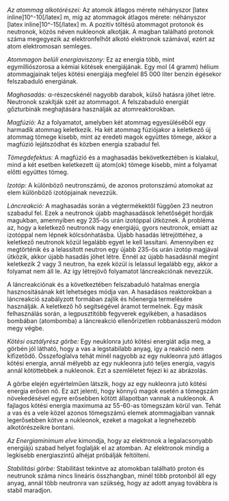 *Az atommag alkotórészei:*
Az atomok átlagos mérete néhányszor [latex inline]10^-10[/latex] m, míg az atommagok átlagos mérete: néhányszor [latex inline]10^-15[/latex] m. A pozitív töltésű atommagot protonok és neutronok, közös néven nukleonok alkotják. A magban található protonok száma megegyezik az elektronfelhőt alkotó elektronok számával, ezért az atom elektromosan semleges.

*Atommagon belüli energiaviszony:*
Ez az energia több, mint egymilliószorosa a kémiai kötések energiájának. Egy mol (4 gramm) hélium atommagjainak teljes kötési energiája megfelel 85 000 liter benzin égésekor felszabaduló energiának.

*Maghasadás:*
α-részecskénél nagyobb darabok, külső hatásra jöhet létre. Neutronok szakítják szét az atommagot. A felszabaduló energiát gőzturbinák meghajtására használják az atomreaktorokban.

*Magfúzió:*
Az a folyamatot, amelyben két atommag egyesüléséből egy harmadik atommag keletkezik. Ha két atommag fúziójakor a keletkező új atommag tömege kisebb, mint az eredeti magok együttes tömege, akkor a magfúzió lejátszódhat és közben energia szabadul fel.

*Tömegdefektus:*
A magfúzió és a maghasadás bekövetkeztében is kialakul, mind a két esetben keletkezett új atom(ok) tömege kisebb, mint a folyamat előtti együttes tömeg.

*Izotóp:*
A különböző neutronszámú, de azonos protonszámú atomokat az elem különböző izotópjainak nevezzük.

*Láncreakció:*
A maghasadás során a végtermékektől függően 23 neutron szabadul fel. Ezek a neutronok újabb maghasadások lehetőségét hordják magukban, amennyiben egy 235-ös urán izotóppal ütköznek. A probléma az, hogy a keletkező neutronok nagy energiájú, gyors neutronok, emiatt az izotóppal nem lépnek kölcsönhatásba. Újabb hasadás létrejöttéhez, a keletkező neutronok közül legalább egyet le kell lassítani. Amennyiben ez megtörténik és a lelassított neutron egy újabb 235-ös urán izotóp magjával ütközik, akkor újabb hasadás jöhet létre. Ennél az újabb hasadásnál megint keletkezik 2 vagy 3 neutron, ha ezek közül is lelassul legalább egy, akkor a folyamat nem áll le. Az így létrejövő folyamatot láncreakciónak nevezzük.

A láncreakciónak és a következtében felszabaduló hatalmas energia hasznosításának két lehetséges módja van. A hasadásos reaktorokban a láncreakció szabályzott formában zajlik és hőenergia termelésére használják. A keletkező hő segítségével áramot termelnek. Egy másik felhasználás során, a legpusztítóbb fegyverek egyikében, a hasadásos bombában (atombomba) a láncreakció ellenőrizetlen robbanásszerű módon megy végbe.

*Kötési osztályrész görbe:*
Egy neuklonra jutó kötési energiát adja meg, a görbén jól látható, hogy a vas a legstabilabb anyag, így a reakció nem kifizetődő. Összefoglalva tehát minél nagyobb az egy nukleonra jutó átlagos kötési energia, annál mélyebb az egy nukleonra jutó teljes energia, vagyis annál kötöttebbek a nukleonok. Ezt a szemléletet fejezi ki az ábrázolás.

A görbe elején egyértelműen látszik, hogy az egy nukleonra jutó kötési energia erősen nő. Ez azt jelenti, hogy könnyű magok esetén a tömegszám növekedésével egyre erősebben kötött állapotban vannak a nukleonok. A fajlagos kötési energia maximuma az 55-60-as tömegszám körül van. Tehát a vas és a vele közel azonos tömegszámú elemek atommagjaiban vannak legerősebben kötve a nukleonok, ezeket a magokat a legnehezebb alkotórészeikre bontani.

*Az Energiaminimum elve* kimondja, hogy az elektronok a legalacsonyabb energiájú szabad helyet foglalják el az atomban. Az elektronok mindig a legkisebb energiaszintű alhéjat próbálják feltölteni.

*Stabilitási görbe:*
Stabilitást tekintve az atomokban található proton és neutrunok száma nincs lineáris összhangban, minél több protonból áll egy anyag, annál több neutronra van szükség, hogy az adott anyag továbbra is stabil maradjon.
